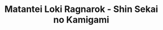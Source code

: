 --- 
title: "Matantei Loki Ragnarok - Shin Sekai no Kamigami"
publishdate: "2019-7-3T16:48:46+02:00"
src: "https://365manga.net/manga/matantei-loki-ragnarok-shin-sekai-no-kamigami"
image: "https://data.365manga.net/images/thumbnails/15847-matantei-loki-ragnarok-shin-sekai-no-kamigami.jpg"
description: "Concerning Loki, who lost his godhood during the Ragnarok, a new story begins to unfold! The world of the gods that collapsed due to the loss of supreme god Odin. Meanwhile, Loki who has lost his godhood once again falls to the human world. Having lost everything, Loki is operating a detective agency in a small, crude hut…."
---